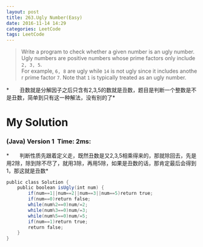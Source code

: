 ```yaml
---
layout: post
title: 263.Ugly Number(Easy)
date: 2016-11-14 14:29
categories: LeetCode
tags: LeetCode
---
```


>Write a program to check whether a given number is an ugly number.
Ugly numbers are positive numbers whose prime factors only include `2, 3, 5`. 
For example, `6, 8` are ugly while `14` is not ugly since it includes another prime factor `7`.
Note that `1` is typically treated as an ugly number.

*　　丑数就是分解因子之后只含有2,3,5的数就是丑数，题目是判断一个整数是不是丑数，简单到只有这一种解法，没有别的了*

# My Solution
### (Java) Version 1  Time: 2ms:
*　　判断性质先跟着定义走，既然丑数是又2,3,5相乘得来的，那就除回去，先是用2除，除到除不尽了，就用3除，再用5除，如果是丑数的话，那肯定最后会得到1，那这就是丑数*
```java
public class Solution {
    public boolean isUgly(int num) {
        if(num==1||num==2||num==3||num==5)return true;
        if(num==0)return false;
        while(num%2==0)num/=2;
        while(num%3==0)num/=3;
        while(num%5==0)num/=5;
        if(num==1)return true;
        return false;
    }
}
```